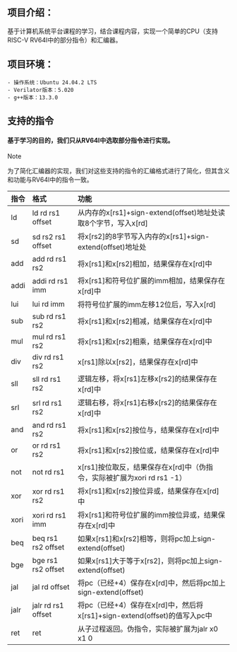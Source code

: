 ## 项目介绍：
基于计算机系统平台课程的学习，结合课程内容，实现一个简单的CPU（支持RISC-V RV64I中的部分指令）和汇编器。

## 项目环境：
    - 操作系统：Ubuntu 24.04.2 LTS
    - Verilator版本：5.020
    - g++版本：13.3.0

## 支持的指令
#### 基于学习的目的，我们只从RV64I中选取部分指令进行实现。
> [!NOTE]
> 为了简化汇编器的实现，我们对这些支持的指令的汇编格式进行了简化，但其含义和功能与RV64I中的指令一致。

|指令|格式|功能|
|:-|:-|:-|
|ld|ld rd rs1 offset|从内存的x[rs1]+sign-extend(offset)地址处读取8个字节，写入x[rd]|
|sd|sd rs2 rs1 offset|将x[rs2]的8字节写入内存的x[rs1]+sign-extend(offset)地址处|
|add|add rd rs1 rs2|将x[rs1]和x[rs2]相加，结果保存在x[rd]中|
|addi|addi rd rs1 imm|将x[rs1]和符号位扩展的imm相加，结果保存在x[rd]中|
|lui|lui rd imm|将符号位扩展的imm左移12位后，写入x[rd]|
|sub|sub rd rs1 rs2|将x[rs1]和x[rs2]相减，结果保存在x[rd]中|
|mul|mul rd rs1 rs2|将x[rs1]和x[rs2]相乘，结果保存在x[rd]中|
|div|div rd rs1 rs2|x[rs1]除以x[rs2]，结果保存在x[rd]中|
|sll|sll rd rs1 rs2|逻辑左移，将x[rs1]左移x[rs2]的结果保存在x[rd]中|
|srl|srl rd rs1 rs2|逻辑右移，将x[rs1]右移x[rs2]的结果保存在x[rd]中|
|and|and rd rs1 rs2|将x[rs1]和x[rs2]按位与，结果保存在x[rd]中|
|or|or rd rs1 rs2|将x[rs1]和x[rs2]按位或，结果保存在x[rd]中|
|not|not rd rs1|x[rs1]按位取反，结果保存在x[rd]中（伪指令，实际被扩展为xori rd rs1 -1）|
|xor|xor rd rs1 rs2|将x[rs1]和x[rs2]按位异或，结果保存在x[rd]中|
|xori|xori rd rs1 imm|将x[rs1]和符号位扩展的imm按位异或，结果保存在x[rd]中|
|beq|beq rs1 rs2 offset|如果x[rs1]和x[rs2]相等，则将pc加上sign-extend(offset)|
|bge|bge rs1 rs2 offset|如果x[rs1]大于等于x[rs2]，则将pc加上sign-extend(offset)|
|jal|jal rd offset|将pc（已经+4）保存在x[rd]中，然后将pc加上sign-extend(offset)|
|jalr|jalr rd rs1 offset|将pc（已经+4）保存在x[rd]中，然后将x[rs1]+sign-extend(offset)的值写入pc中|
|ret|ret|从子过程返回。伪指令，实际被扩展为jalr x0 x1 0|